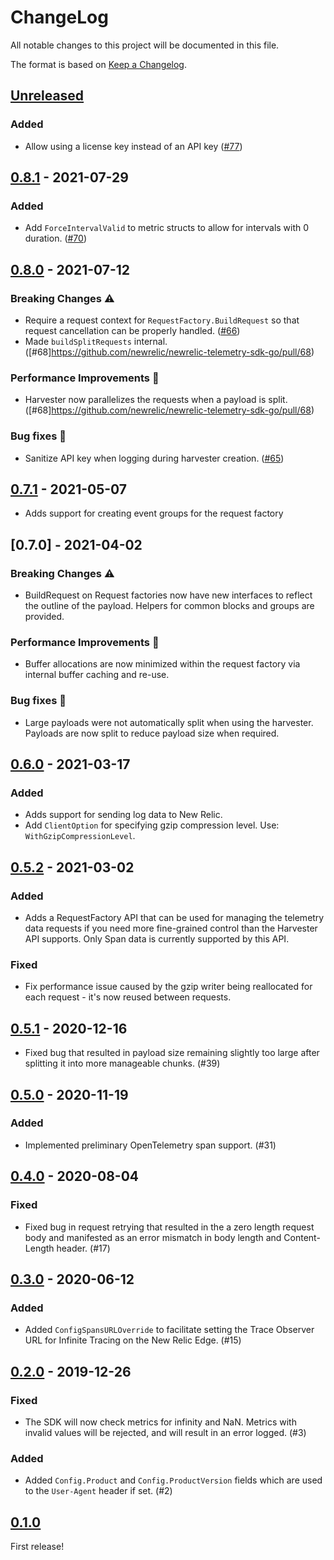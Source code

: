 # ChangeLog

All notable changes to this project will be documented in this file.

The format is based on [Keep a Changelog](https://keepachangelog.com/en/1.0.0/).

## [Unreleased]

### Added
* Allow using a license key instead of an API key ([#77](https://github.com/newrelic/newrelic-telemetry-sdk-go/pull/77))

## [0.8.1] - 2021-07-29

### Added
* Add `ForceIntervalValid` to metric structs to allow for intervals with 0 duration. ([#70](https://github.com/newrelic/newrelic-telemetry-sdk-go/pull/70))

## [0.8.0] - 2021-07-12

### Breaking Changes ⚠️ 
* Require a request context for `RequestFactory.BuildRequest` so that request cancellation can be properly handled. ([#66](https://github.com/newrelic/newrelic-telemetry-sdk-go/pull/66))
* Made `buildSplitRequests` internal. ([#68]https://github.com/newrelic/newrelic-telemetry-sdk-go/pull/68)

### Performance Improvements 🚀 
* Harvester now parallelizes the requests when a payload is split. ([#68]https://github.com/newrelic/newrelic-telemetry-sdk-go/pull/68)

### Bug fixes 🧯
* Sanitize API key when logging during harvester creation. ([#65](https://github.com/newrelic/newrelic-telemetry-sdk-go/pull/65))

## [0.7.1] - 2021-05-07

* Adds support for creating event groups for the request factory

## [0.7.0] - 2021-04-02

### Breaking Changes ⚠️ 
* BuildRequest on Request factories now have new interfaces to reflect the outline of the payload. Helpers for common blocks and groups are provided.

### Performance Improvements 🚀 
* Buffer allocations are now minimized within the request factory via internal buffer caching and re-use.

### Bug fixes 🧯
* Large payloads were not automatically split when using the harvester. Payloads are now split to reduce payload size when required.

## [0.6.0] - 2021-03-17
### Added
- Adds support for sending log data to New Relic.
- Add `ClientOption` for specifying gzip compression level. Use:
  `WithGzipCompressionLevel`.

## [0.5.2] - 2021-03-02
### Added
- Adds a RequestFactory API that can be used for managing the telemetry data
requests if you need more fine-grained control than the Harvester API supports.
Only Span data is currently supported by this API.
### Fixed
- Fix performance issue caused by the gzip writer being reallocated for each
request - it's now reused between requests. 

## [0.5.1] - 2020-12-16
- Fixed bug that resulted in payload size remaining slightly too large after
splitting it into more manageable chunks. (#39)

## [0.5.0] - 2020-11-19
### Added
- Implemented preliminary OpenTelemetry span support. (#31)

## [0.4.0] - 2020-08-04
### Fixed
- Fixed bug in request retrying that resulted in the a zero length request
body and manifested as an error mismatch in body length and Content-Length
header. (#17)

## [0.3.0] - 2020-06-12
### Added
- Added `ConfigSpansURLOverride` to facilitate setting the Trace Observer URL
for Infinite Tracing on the New Relic Edge. (#15)

## [0.2.0] - 2019-12-26
### Fixed
- The SDK will now check metrics for infinity and NaN.  Metrics with invalid
values will be rejected, and will result in an error logged. (#3)

### Added
- Added `Config.Product` and `Config.ProductVersion` fields which are
used to the `User-Agent` header if set. (#2)

## [0.1.0]
First release!

[Unreleased]: https://github.com/newrelic/newrelic-telemetry-sdk-go/compare/v0.8.1...HEAD
[0.8.1]: https://github.com/newrelic/newrelic-telemetry-sdk-go/compare/v0.8.0...v0.8.1
[0.8.0]: https://github.com/newrelic/newrelic-telemetry-sdk-go/compare/v0.7.1...v0.8.0
[0.7.1]: https://github.com/newrelic/newrelic-telemetry-sdk-go/compare/v0.6.0...v0.7.1
[0.6.0]: https://github.com/newrelic/newrelic-telemetry-sdk-go/compare/v0.5.2...v0.6.0
[0.5.2]: https://github.com/newrelic/newrelic-telemetry-sdk-go/compare/v0.5.1...v0.5.2
[0.5.1]: https://github.com/newrelic/newrelic-telemetry-sdk-go/compare/v0.5.0...v0.5.1
[0.5.0]: https://github.com/newrelic/newrelic-telemetry-sdk-go/compare/v0.4.0...v0.5.0
[0.4.0]: https://github.com/newrelic/newrelic-telemetry-sdk-go/compare/v0.3.0...v0.4.0
[0.3.0]: https://github.com/newrelic/newrelic-telemetry-sdk-go/compare/v0.2.0...v0.3.0
[0.2.0]: https://github.com/newrelic/newrelic-telemetry-sdk-go/compare/v0.1.0...v0.2.0
[0.1.0]: https://github.com/newrelic/newrelic-telemetry-sdk-go/releases/tag/v0.1.0

